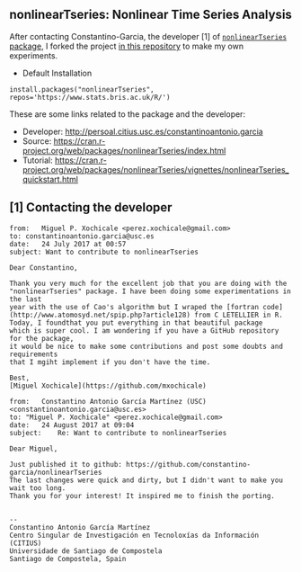 nonlinearTseries: Nonlinear Time Series Analysis
---

After contacting Constantino-Garcia, the developer [1] of [`nonlinearTseries` package](https://github.com/constantino-garcia/nonlinearTseries),
I forked the project [in this repository](https://github.com/mxochicale/nonlinearTseries) to make my own experiments.



* Default Installation
```
install.packages("nonlinearTseries", repos='https://www.stats.bris.ac.uk/R/')
```

These are some links related to the package and the developer:

* Developer: http://persoal.citius.usc.es/constantinoantonio.garcia
* Source: https://cran.r-project.org/web/packages/nonlinearTseries/index.html
* Tutorial: https://cran.r-project.org/web/packages/nonlinearTseries/vignettes/nonlinearTseries_quickstart.html





## [1] Contacting the developer

```
from:	Miguel P. Xochicale <perez.xochicale@gmail.com>
to:	constantinoantonio.garcia@usc.es
date:	24 July 2017 at 00:57
subject: Want to contribute to nonlinearTseries

Dear Constantino,

Thank you very much for the excellent job that you are doing with the
"nonlinearTseries" package. I have been doing some experimentations in the last
year with the use of Cao's algorithm but I wraped the [fortran code](http://www.atomosyd.net/spip.php?article128) from C LETELLIER in R. Today, I foundthat you put everything in that beautiful package
which is super cool. I am wondering if you have a GitHub repository for the package,
it would be nice to make some contributions and post some doubts and requirements
that I mgiht implement if you don't have the time.

Best,
[Miguel Xochicale](https://github.com/mxochicale)
```


```
from:	Constantino Antonio García Martínez (USC) <constantinoantonio.garcia@usc.es>
to:	"Miguel P. Xochicale" <perez.xochicale@gmail.com>
date:	24 August 2017 at 09:04
subject:	Re: Want to contribute to nonlinearTseries

Dear Miguel, 

Just published it to github: https://github.com/constantino-garcia/nonlinearTseries 
The last changes were quick and dirty, but I didn't want to make you wait too long. 
Thank you for your interest! It inspired me to finish the porting.


--
Constantino Antonio García Martínez
Centro Singular de Investigación en Tecnoloxías da Información (CITIUS)
Universidade de Santiago de Compostela
Santiago de Compostela, Spain
```


